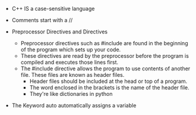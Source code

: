 - C++ IS a case-sensitive language

- Comments start with a //

- Preprocessor Directives and Directives
	- Preprocessor directives such as #include <iostream> are found in the beginning of the program which sets up your code.
	- These directives are read by the preprocessor before the program is compiled and executes those lines first. 
	- The #include directive allows the program to use contents of another file. These files are known as header files. 
		- Header files should be included at the head or top of a program. 
		- The word enclosed in the brackets <iostream> is the name of the header file. 
		- They're like dictionaries in python

- The Keyword auto automatically assigns a variable


